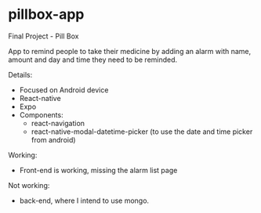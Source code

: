 # pillbox-app
Final Project - Pill Box

App to remind people to take their medicine by adding an alarm with name, amount and day and time they need to be reminded.

Details:
- Focused on Android device
- React-native
- Expo
- Components:
  - react-navigation
  - react-native-modal-datetime-picker (to use the date and time picker from android)
  
  
Working:
- Front-end is working, missing the alarm list page 
  
Not working:
- back-end, where I intend to use mongo.



